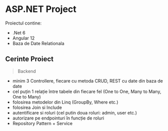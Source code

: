 # ASP.NET Project

Proiectul contine:
- .Net 6
- Angular 12  
- Baza de Date Relationala

## Cerinte Proiect 
> Backend
 - minim 3 Controllere, fiecare cu metoda CRUD, REST cu date din baza de date
 - cel puțin 1 relație între tabele din fiecare fel (One to One, Many to Many, One to Many)
 - folosirea metodelor din Linq (GroupBy, Where etc.)
 - folosirea Join si Include 
 - autentificare si roluri (cel putin doua roluri: admin, user etc.)
 - autorizare pe endpointuri în funcție de roluri
 - Repository Pattern + Service 
